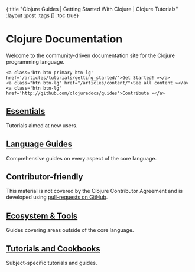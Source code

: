 {:title "Clojure Guides | Getting Started With Clojure | Clojure Tutorials"
 :layout :post
 :tags  []
 :toc true}

<div class="jumbotron">
  <div class="container">
    <h1>Clojure Documentation</h1>
    <p>Welcome to the community-driven documentation site for the Clojure programming language.</p>

    <a class='btn btn-primary btn-lg' href='/articles/tutorials/getting_started/'>Get Started! »</a>
    <a class="btn btn-lg" href="/articles/content/">See all content »</a>
    <a class='btn btn-lg' href='http://github.com/clojuredocs/guides'>Contribute »</a>

  </div>
</div>

<div class='row'>
  <div class='col-md-4'>
    <h2><a href='/articles/content/#essentials'>Essentials</a></h2>
    <p>Tutorials aimed at new users.</p>
  </div>

  <div class='col-md-4'>
    <h2><a href='/articles/content/#language-guides'>Language Guides</a></h2>
    <p>Comprehensive guides on every aspect of the core language.</p>
  </div>

  <div class='col-md-4'>
    <h2>Contributor-friendly</h2>
    <p>
      This material is not covered by the Clojure Contributor Agreement and is developed using <a href="https://github.com/clojuredocs/cds#how-to-contribute">pull-requests on GitHub</a>.
    </p>
  </div>
</div>

<div class='row'>
  <div class='col-md-4'>
    <h2><a href='/articles/content/#the-clojure-ecosystem'>Ecosystem & Tools</a></h2>
    <p>Guides covering areas outside of the core language.</p>
  </div>

  <div class='col-md-4'>
    <h2><a href='/articles/content/#tutorials-and-cookbooks'>Tutorials and Cookbooks</a></h2>
    <p>Subject-specific tutorials and guides.</p>
  </div>

  <div class='col-md-4'>
    <h2></h2>
    <p>
    </p>
  </div>
</div>
